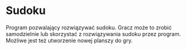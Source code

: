# Sudoku
Program pozwalający rozwiązywać sudoku. Gracz może to zrobić
samodzielnie lub skorzystać z rozwiązywania sudoku przez program. Możliwe
jest też utworzenie nowej planszy do gry.
